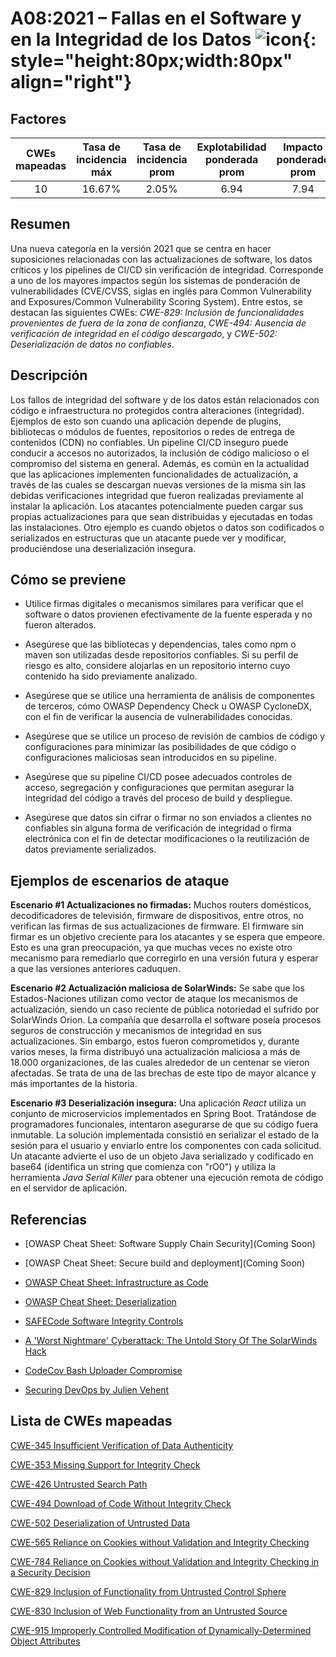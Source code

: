 # A08:2021 – Fallas en el Software y en la Integridad de los Datos    ![icon](assets/TOP_10_Icons_Final_Software_and_Data_Integrity_Failures.png){: style="height:80px;width:80px" align="right"}

## Factores

| CWEs mapeadas | Tasa de incidencia máx | Tasa de incidencia prom | Explotabilidad ponderada prom | Impacto ponderado prom | Cobertura máx | Cobertura prom | Incidencias totales | Total CVEs |
|:-------------:|:--------------------:|:--------------------:|:--------------:|:--------------:|:----------------------:|:---------------------:|:-------------------:|:------------:|
| 10          | 16.67%             | 2.05%              | 6.94                 | 7.94                | 75.04%       | 45.35%       | 47,972            | 1,152      |

## Resumen

Una nueva categoría en la versión 2021 que se centra en hacer suposiciones relacionadas con las actualizaciones de software, los datos críticos y los pipelines de CI/CD sin verificación de integridad. Corresponde a uno de los mayores impactos según los sistemas de ponderación de vulnerabilidades (CVE/CVSS, siglas en inglés para Common Vulnerability and Exposures/Common Vulnerability Scoring System). Entre estos, se destacan las siguientes CWEs:
*CWE-829: Inclusión de funcionalidades provenientes de fuera de la zona de confianza*,
*CWE-494: Ausencia de verificación de integridad en el código descargado*, y 
*CWE-502: Deserialización de datos no confiables*.

## Descripción 

Los fallos de integridad del software y de los datos están relacionados con código e infraestructura no protegidos contra alteraciones (integridad). Ejemplos de esto son cuando una aplicación depende de plugins, bibliotecas o módulos de fuentes, repositorios o redes de entrega de contenidos (CDN) no confiables.
Un pipeline CI/CD inseguro puede conducir a accesos no autorizados, la inclusión de código malicioso o el compromiso del sistema en general.
Además, es común en la actualidad que las aplicaciones implementen funcionalidades de actualización, a través de las cuales se descargan nuevas versiones de la misma sin las debidas verificaciones integridad que fueron realizadas previamente al instalar la aplicación. Los atacantes potencialmente pueden cargar sus propias actualizaciones para que sean distribuidas y ejecutadas en todas las instalaciones. Otro ejemplo es cuando objetos o datos son codificados o serializados en estructuras que un atacante puede ver y modificar, produciéndose una deserialización insegura.

## Cómo se previene

-   Utilice firmas digitales o mecanismos similares para verificar que el software o datos provienen efectivamente de la fuente esperada y no fueron alterados.

-   Asegúrese que las bibliotecas y dependencias, tales como npm o maven son utilizadas desde repositorios confiables. Si su perfil de riesgo es alto, considere alojarlas en un repositorio interno cuyo contenido ha sido previamente analizado.

-   Asegúrese que se utilice una herramienta de análisis de componentes de terceros, cómo OWASP Dependency Check u OWASP CycloneDX, con el fin de verificar la ausencia de vulnerabilidades conocidas.

-   Asegúrese que se utilice un proceso de revisión de cambios de código y configuraciones para minimizar las posibilidades de que código o configuraciones maliciosas sean introducidos en su pipeline.

-   Asegúrese que su pipeline CI/CD posee adecuados controles de acceso, segregación y configuraciones que permitan asegurar la integridad del código a través del proceso de build y despliegue.

-   Asegúrese que datos sin cifrar o firmar no son enviados a clientes no confiables sin alguna forma de verificación de integridad o firma electrónica con el fin de detectar modificaciones o la reutilización de datos previamente serializados. 

## Ejemplos de escenarios de ataque

**Escenario #1 Actualizaciones no firmadas:** Muchos routers domésticos, decodificadores de televisión, firmware de dispositivos, entre otros, no verifican las firmas de sus actualizaciones de firmware. El firmware sin firmar es un objetivo creciente para los atacantes y se espera que empeore. Esto es una gran preocupación, ya que muchas veces no existe otro mecanismo para remediarlo que corregirlo en una versión futura y esperar a que las versiones anteriores caduquen.

**Escenario #2 Actualización maliciosa de SolarWinds:** Se sabe que los Estados-Naciones utilizan como vector de ataque los mecanismos de actualización, siendo un caso reciente de pública notoriedad el sufrido por SolarWinds Orion. La compañía que desarrolla el software poseía procesos seguros de construcción y mecanismos de integridad en sus actualizaciones. Sin embargo, estos fueron comprometidos y, durante varios meses, la firma distribuyó una actualización maliciosa a más de 18.000 organizaciones, de las cuales alrededor de un centenar se vieron afectadas. Se trata de una de las brechas de este tipo de mayor alcance y más importantes de la historia.

**Escenario #3 Deserialización insegura:** Una aplicación *React* utiliza un conjunto de microservicios implementados en Spring Boot. Tratándose de programadores funcionales, intentaron asegurarse de que su código fuera inmutable. La solución implementada consistió en serializar el estado de la sesión para el usuario y enviarlo entre los componentes con cada solicitud. Un atacante advierte el uso de un objeto Java serializado y codificado en base64 (identifica un string que comienza con "rO0") y utiliza la herramienta *Java Serial Killer* para obtener una ejecución remota de código en el servidor de aplicación.

## Referencias

-   \[OWASP Cheat Sheet: Software Supply Chain Security\](Coming Soon)

-   \[OWASP Cheat Sheet: Secure build and deployment\](Coming Soon)

-    [OWASP Cheat Sheet: Infrastructure as Code](https://cheatsheetseries.owasp.org/cheatsheets/Infrastructure_as_Code_Security_Cheat_Sheet.html)

-   [OWASP Cheat Sheet: Deserialization](
    <https://www.owasp.org/index.php/Deserialization_Cheat_Sheet>)

-   [SAFECode Software Integrity Controls](
    https://safecode.org/publication/SAFECode_Software_Integrity_Controls0610.pdf)

-   [A 'Worst Nightmare' Cyberattack: The Untold Story Of The
    SolarWinds
    Hack](<https://www.npr.org/2021/04/16/985439655/a-worst-nightmare-cyberattack-the-untold-story-of-the-solarwinds-hack>)

-   [CodeCov Bash Uploader Compromise](https://about.codecov.io/security-update)

-   [Securing DevOps by Julien Vehent](https://www.manning.com/books/securing-devops)

## Lista de CWEs mapeadas

[CWE-345 Insufficient Verification of Data Authenticity](https://cwe.mitre.org/data/definitions/345.html)

[CWE-353 Missing Support for Integrity Check](https://cwe.mitre.org/data/definitions/353.html)

[CWE-426 Untrusted Search Path](https://cwe.mitre.org/data/definitions/426.html)

[CWE-494 Download of Code Without Integrity Check](https://cwe.mitre.org/data/definitions/494.html)

[CWE-502 Deserialization of Untrusted Data](https://cwe.mitre.org/data/definitions/502.html)

[CWE-565 Reliance on Cookies without Validation and Integrity Checking](https://cwe.mitre.org/data/definitions/565.html)

[CWE-784 Reliance on Cookies without Validation and Integrity Checking in a Security Decision](https://cwe.mitre.org/data/definitions/784.html)

[CWE-829 Inclusion of Functionality from Untrusted Control Sphere](https://cwe.mitre.org/data/definitions/829.html)

[CWE-830 Inclusion of Web Functionality from an Untrusted Source](https://cwe.mitre.org/data/definitions/830.html)

[CWE-915 Improperly Controlled Modification of Dynamically-Determined Object Attributes](https://cwe.mitre.org/data/definitions/915.html)
